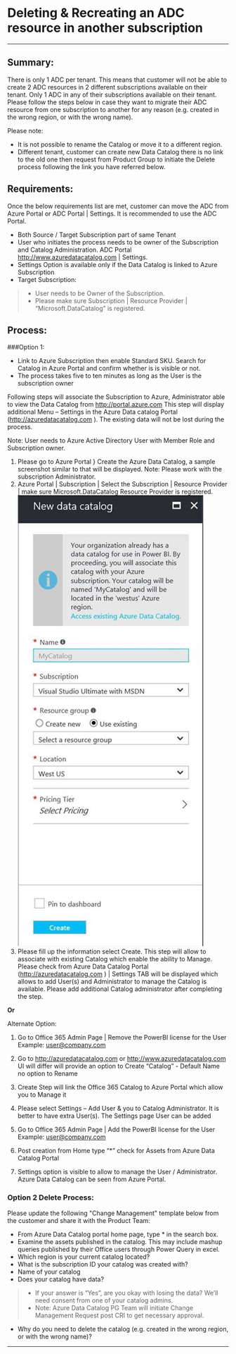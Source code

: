 # Deleting & Recreating an ADC resource in another subscription
----
## Summary:
There is only 1 ADC per tenant. This means that customer will not be able to create 2 ADC resources in 2 different subscriptions available on their tenant. Only 1 ADC in any of their subscriptions available on their tenant. Please follow the steps below in case they want to migrate their ADC resource from one subscription to another for any reason (e.g. created in the wrong region, or with the wrong name).

Please note:
- It is not possible to rename the Catalog or move it to a different region.
- Different tenant, customer can create new Data Catalog there is no link to the old one then request from Product Group to initiate the Delete process following the link you have referred below.

## Requirements:
Once the below requirements list are met, customer can move the ADC from Azure Portal or ADC Portal | Settings. It is recommended to use the ADC Portal.

- Both Source / Target Subscription part of same Tenant
- User who initiates the process needs to be owner of the Subscription and Catalog Administration.   ADC Portal http://www.azuredatacatalog.com | Settings.
- Settings Option is available only if the Data Catalog is linked to Azure Subscription
- Target Subscription:
> - User needs to be Owner of the Subscription.
> - Please make sure Subscription | Resource Provider | “Microsoft.DataCatalog” is registered.

## Process:
###Option 1:
- Link to Azure Subscription then enable Standard SKU. Search for Catalog in Azure Portal and confirm whether is is visible or not.
- The process takes five to ten minutes as long as the User is the subscription owner

Following steps will associate the Subscription to Azure,  Administrator able to view the Data Catalog from http://portal.azure.com    This step will display additional Menu – Settings  in the Azure Data catalog Portal (http://azuredatacatalog.com ). The existing data will not be lost during the process.

Note: User needs to Azure Active Directory User with Member Role and Subscription owner.
1. Please go to Azure Portal } Create the Azure Data Catalog, a sample screenshot similar to that will be displayed. Note: Please work with the  subscription Administrator.
2. Azure Portal | Subscription | Select the Subscription | Resource Provider | make sure Microsoft.DataCatalog Resource Provider is registered.
![New Data Catalog.png](/.attachments/New%20Data%20Catalog-9a8f8e62-fa0f-48e4-90fc-91cfb75d0018.png)
3. Please fill up the information select Create.    This step will allow to associate with existing Catalog which enable the ability to Manage.   Please check from Azure Data Catalog Portal (http://azuredatacatalog.com  ) | Settings TAB will be displayed which allows to add User(s) and Administrator to manage the Catalog is available.    Please add additional Catalog administrator after completing the step.

**Or**

Alternate Option:

1. Go to Office 365 Admin Page | Remove the PowerBI license for the User Example: user@company.com

2. Go to http://azuredatacatalog.com or http://www.azuredatacatalog.com UI will differ will provide an option to Create “Catalog”   - Default Name no option to Rename

3. Create Step will link the Office 365 Catalog to Azure Portal which allow you to Manage it

4. Please select Settings – Add User & you to Catalog Administrator.    It is better to have extra User(s).     The Settings page User can be added

5. Go to Office 365 Admin Page | Add the PowerBI license for the User Example: user@company.com

6. Post creation from Home type “*” check for Assets from Azure Data Catalog Portal

7. Settings option is visible to allow to manage the User / Administrator.   Azure Data Catalog can be seen from Azure Portal.

### Option 2 Delete Process:

Please update the following "Change Management" template below from the customer and share it with the Product Team:
 

- From Azure Data Catalog portal home page, type * in the search box.
- Examine the assets published in the catalog. This may include mashup queries published by their Office users through Power Query in excel.
- Which region is your current catalog located?
- What is the subscription ID your catalog was created with?
- Name of your catalog
- Does your catalog have data?
>- If your answer is “Yes”, are you okay with losing the data? We’ll need consent from one of your catalog admins.
>- Note:  Azure Data Catalog PG Team will initiate Change Management Request post CRI to get necessary approval.
- Why do you need to delete the catalog (e.g. created in the wrong region, or with the wrong name)?
----
